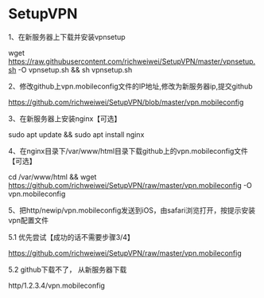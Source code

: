 # SetupVPN

1、在新服务器上下载并安装vpnsetup

 wget https://raw.githubusercontent.com/richweiwei/SetupVPN/master/vpnsetup.sh -O vpnsetup.sh && sh vpnsetup.sh

2、修改github上vpn.mobileconfig文件的IP地址,修改为新服务器ip,提交github

https://github.com/richweiwei/SetupVPN/blob/master/vpn.mobileconfig

3、在新服务器上安装nginx【可选】

sudo apt update && sudo apt install nginx

4、在nginx目录下/var/www/html目录下载github上的vpn.mobileconfig文件【可选】

cd /var/www/html && wget https://github.com/richweiwei/SetupVPN/raw/master/vpn.mobileconfig -O vpn.mobileconfig

5、把http/newip/vpn.mobileconfig发送到iOS，由safari浏览打开，按提示安装vpn配置文件

5.1 优先尝试【成功的话不需要步骤3/4】

https://github.com/richweiwei/SetupVPN/raw/master/vpn.mobileconfig

5.2 github下载不了， 从新服务器下载

http/1.2.3.4/vpn.mobileconfig
